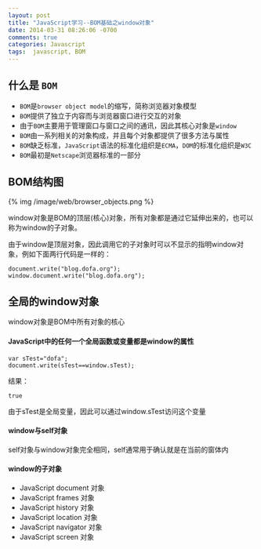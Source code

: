 ```yaml
---
layout: post
title: "JavaScript学习--BOM基础之window对象"
date: 2014-03-31 08:26:06 -0700
comments: true
categories: Javascript
tags:  javascript, BOM
---
```


## 什么是 `BOM`

* `BOM`是`browser object model`的缩写，简称浏览器对象模型
* `BOM`提供了独立于内容而与浏览器窗口进行交互的对象
* 由于`BOM`主要用于管理窗口与窗口之间的通讯，因此其核心对象是`window`
* `BOM`由一系列相关的对象构成，并且每个对象都提供了很多方法与属性
* `BOM`缺乏标准，`JavaScript`语法的标准化组织是`ECMA`，`DOM`的标准化组织是`W3C`
* `BOM`最初是`Netscape`浏览器标准的一部分

## BOM结构图

{% img /image/web/browser_objects.png %}

window对象是BOM的顶层(核心)对象，所有对象都是通过它延伸出来的，也可以称为window的子对象。

由于window是顶层对象，因此调用它的子对象时可以不显示的指明window对象，例如下面两行代码是一样的：

	document.write("blog.dofa.org");
	window.document.write("blog.dofa.org");

## 全局的window对象

window对象是BOM中所有对象的核心

#### JavaScript中的任何一个全局函数或变量都是window的属性

	var sTest="dofa";
	document.write(sTest==window.sTest);

结果：

	true	

由于sTest是全局变量，因此可以通过window.sTest访问这个变量

#### window与self对象

self对象与window对象完全相同，self通常用于确认就是在当前的窗体内

#### window的子对象

* JavaScript document 对象
* JavaScript frames 对象
* JavaScript history 对象
* JavaScript location 对象
* JavaScript navigator 对象
* JavaScript screen 对象

